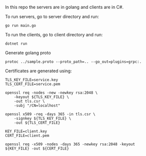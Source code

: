In this repo the servers are in golang and clients are in C#.

To run servers, go to server directory and run:
```
go run main.go
```
To run the clients, go to client directory and run:
```
dotnet run
```

Generate golang proto
```
protoc ../sample.proto --proto_path=.. --go_out=plugins=grpc:.
```

Certificates are generated using:
```
TLS_KEY_FILE=service.key
TLS_CERT_FILE=service.pem

openssl req -nodes -new -newkey rsa:2048 \
    -keyout ${TLS_KEY_FILE} \
    -out tls.csr \
    -subj "/CN=localhost"

openssl x509 -req -days 365 -in tls.csr \
    -signkey ${TLS_KEY_FILE} \
    -out ${TLS_CERT_FILE}

KEY_FILE=client.key
CERT_FILE=client.pem

openssl req -x509 -nodes -days 365 -newkey rsa:2048 -keyout ${KEY_FILE} -out ${CERT_FILE}
```